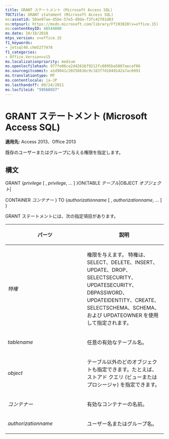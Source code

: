 ```yaml
---
title: GRANT ステートメント (Microsoft Access SQL)
TOCTitle: GRANT statement (Microsoft Access SQL)
ms:assetid: 50ae97ae-d5be-57e5-d9da-f3fc42f01d83
ms:mtpsurl: https://msdn.microsoft.com/library/Ff193820(v=office.15)
ms:contentKeyID: 48544800
ms.date: 10/18/2018
mtps_version: v=office.15
f1_keywords:
- jetsql40.chm5277478
f1_categories:
- Office.Version=v15
ms.localizationpriority: medium
ms.openlocfilehash: 977fe06ce2d42616f9212fc8095ba5807aecaf86
ms.sourcegitcommit: a1d9041c20256616c9c183f7d1049142a7ac6991
ms.translationtype: MT
ms.contentlocale: ja-JP
ms.lasthandoff: 09/24/2021
ms.locfileid: "59568937"
---
```

# <a name="grant-statement-microsoft-access-sql"></a>GRANT ステートメント (Microsoft Access SQL)

**適用先:** Access 2013、Office 2013

既存のユーザーまたはグループに与える権限を指定します。

## <a name="syntax"></a>構文

GRANT {*privilege* \[ , *privilege*, ... \] }ON{TABLE *テーブル*|OBJECT *オブジェクト*|

CONTAINER *コンテナー* } TO {*authorizationname* \[ , *authorizationname*, ... \] }

GRANT ステートメントには、次の指定項目があります。

<table>
<colgroup>
<col style="width: 50%" />
<col style="width: 50%" />
</colgroup>
<thead>
<tr class="header">
<th><p>パーツ</p></th>
<th><p>説明</p></th>
</tr>
</thead>
<tbody>
<tr class="odd">
<td><p><em>特権</em></p></td>
<td><p>権限を与えます。 特権は、SELECT、DELETE、INSERT、UPDATE、DROP、SELECTSECURITY、UPDATESECURITY、DBPASSWORD、UPDATEIDENTITY、CREATE、SELECTSCHEMA、SCHEMA、および UPDATEOWNER を使用して指定されます。</p></td>
</tr>
<tr class="even">
<td><p><em>tablename</em></p></td>
<td><p>任意の有効なテーブル名。</p></td>
</tr>
<tr class="odd">
<td><p><em>object</em></p></td>
<td><p>テーブル以外のどのオブジェクトも指定できます。たとえば、ストアド クエリ (ビューまたはプロシージャ) を指定できます。</p></td>
</tr>
<tr class="even">
<td><p><em>コンテナー</em></p></td>
<td><p>有効なコンテナーの名前。</p></td>
</tr>
<tr class="odd">
<td><p><em>authorizationname</em></p></td>
<td><p>ユーザー名またはグループ名。</p></td>
</tr>
</tbody>
</table>

